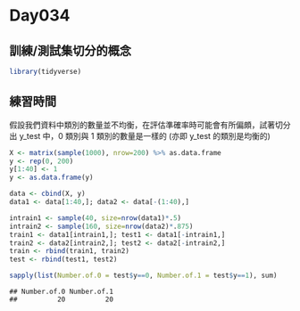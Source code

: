 Day034
================

訓練/測試集切分的概念
---------------------

``` r
library(tidyverse)
```

練習時間
--------

假設我們資料中類別的數量並不均衡，在評估準確率時可能會有所偏頗，試著切分出 y\_test 中，0 類別與 1 類別的數量是一樣的 (亦即 y\_test 的類別是均衡的)

``` r
X <- matrix(sample(1000), nrow=200) %>% as.data.frame
y <- rep(0, 200)
y[1:40] <- 1
y <- as.data.frame(y)
```

``` r
data <- cbind(X, y)
data1 <- data[1:40,]; data2 <- data[-(1:40),]

intrain1 <- sample(40, size=nrow(data1)*.5)
intrain2 <- sample(160, size=nrow(data2)*.875)
train1 <- data1[intrain1,]; test1 <- data1[-intrain1,]
train2 <- data2[intrain2,]; test2 <- data2[-intrain2,]
train <- rbind(train1, train2) 
test <- rbind(test1, test2)

sapply(list(Number.of.0 = test$y==0, Number.of.1 = test$y==1), sum)
```

    ## Number.of.0 Number.of.1 
    ##          20          20
